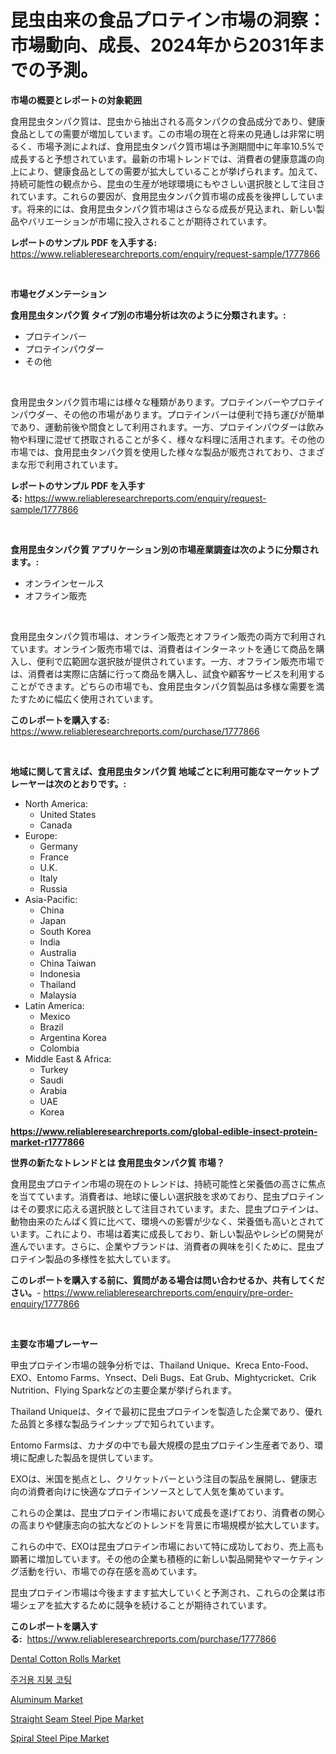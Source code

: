 <p><h1>昆虫由来の食品プロテイン市場の洞察：市場動向、成長、2024年から2031年までの予測。</h1></p><p><strong>市場の概要とレポートの対象範囲</strong></p>
<p><p>食用昆虫タンパク質は、昆虫から抽出される高タンパクの食品成分であり、健康食品としての需要が増加しています。この市場の現在と将来の見通しは非常に明るく、市場予測によれば、食用昆虫タンパク質市場は予測期間中に年率10.5%で成長すると予想されています。最新の市場トレンドでは、消費者の健康意識の向上により、健康食品としての需要が拡大していることが挙げられます。加えて、持続可能性の観点から、昆虫の生産が地球環境にもやさしい選択肢として注目されています。これらの要因が、食用昆虫タンパク質市場の成長を後押ししています。将来的には、食用昆虫タンパク質市場はさらなる成長が見込まれ、新しい製品やバリエーションが市場に投入されることが期待されています。</p></p>
<p><strong>レポートのサンプル PDF を入手する:</strong> <a href="https://www.reliableresearchreports.com/enquiry/request-sample/1777866">https://www.reliableresearchreports.com/enquiry/request-sample/1777866</a></p>
<p>&nbsp;</p>
<p><strong>市場セグメンテーション</strong></p>
<p><strong>食用昆虫タンパク質 タイプ別の市場分析は次のように分類されます。:</strong></p>
<p><ul><li>プロテインバー</li><li>プロテインパウダー</li><li>その他</li></ul></p>
<p>&nbsp;</p>
<p><p>食用昆虫タンパク質市場には様々な種類があります。プロテインバーやプロテインパウダー、その他の市場があります。プロテインバーは便利で持ち運びが簡単であり、運動前後や間食として利用されます。一方、プロテインパウダーは飲み物や料理に混ぜて摂取されることが多く、様々な料理に活用されます。その他の市場では、食用昆虫タンパク質を使用した様々な製品が販売されており、さまざまな形で利用されています。</p></p>
<p><strong>レポートのサンプル PDF を入手する:</strong>&nbsp;<a href="https://www.reliableresearchreports.com/enquiry/request-sample/1777866">https://www.reliableresearchreports.com/enquiry/request-sample/1777866</a></p>
<p>&nbsp;</p>
<p><strong> 食用昆虫タンパク質 アプリケーション別の市場産業調査は次のように分類されます。:</strong></p>
<p><ul><li>オンラインセールス</li><li>オフライン販売</li></ul></p>
<p>&nbsp;</p>
<p><p>食用昆虫タンパク質市場は、オンライン販売とオフライン販売の両方で利用されています。オンライン販売市場では、消費者はインターネットを通じて商品を購入し、便利で広範囲な選択肢が提供されています。一方、オフライン販売市場では、消費者は実際に店舗に行って商品を購入し、試食や顧客サービスを利用することができます。どちらの市場でも、食用昆虫タンパク質製品は多様な需要を満たすために幅広く使用されています。</p></p>
<p><strong>このレポートを購入する:</strong>&nbsp; <a href="https://www.reliableresearchreports.com/purchase/1777866">https://www.reliableresearchreports.com/purchase/1777866</a></p>
<p>&nbsp;</p>
<p><strong>地域に関して言えば、食用昆虫タンパク質 地域ごとに利用可能なマーケットプレーヤーは次のとおりです。:</strong></p>
<p><ul>
    <li>
        North America:
        <ul>
            <li>United States</li>
            <li>Canada</li>
        </ul>
    </li>
    <li>
        Europe:
        <ul>
            <li>Germany</li>
            <li>France</li>
            <li>U.K.</li>
            <li>Italy</li>
            <li>Russia</li>
        </ul>
    </li>
    <li>
        Asia-Pacific:
        <ul>
            <li>China</li>
            <li>Japan</li>
            <li>South Korea</li>
            <li>India</li>
            <li>Australia</li>
            <li>China Taiwan</li>
            <li>Indonesia</li>
            <li>Thailand</li>
            <li>Malaysia</li>
        </ul>
    </li>
    <li>
        Latin America:
        <ul>
            <li>Mexico</li>
            <li>Brazil</li>
            <li>Argentina Korea</li>
            <li>Colombia</li>
        </ul>
    </li>
    <li>
        Middle East & Africa:
        <ul>
            <li>Turkey</li>
            <li>Saudi</li>
            <li>Arabia</li>
            <li>UAE</li>
            <li>Korea</li>
        </ul>
    </li>
    </ul></p>
<p><strong><a href="https://www.reliableresearchreports.com/global-edible-insect-protein-market-r1777866">https://www.reliableresearchreports.com/global-edible-insect-protein-market-r1777866</a></strong>&nbsp;</p>
<p><strong>世界の新たなトレンドとは 食用昆虫タンパク質 市場？</strong></p>
<p><p>食用昆虫プロテイン市場の現在のトレンドは、持続可能性と栄養価の高さに焦点を当てています。消費者は、地球に優しい選択肢を求めており、昆虫プロテインはその要求に応える選択肢として注目されています。また、昆虫プロテインは、動物由来のたんぱく質に比べて、環境への影響が少なく、栄養価も高いとされています。これにより、市場は着実に成長しており、新しい製品やレシピの開発が進んでいます。さらに、企業やブランドは、消費者の興味を引くために、昆虫プロテイン製品の多様性を拡大しています。</p></p>
<p><strong>このレポートを購入する前に、質問がある場合は問い合わせるか、共有してください。</strong>- <a href="https://www.reliableresearchreports.com/enquiry/pre-order-enquiry/1777866">https://www.reliableresearchreports.com/enquiry/pre-order-enquiry/1777866</a></p>
<p>&nbsp;</p>
<p><strong>主要な市場プレーヤー</strong></p>
<p><p>甲虫プロテイン市場の競争分析では、Thailand Unique、Kreca Ento-Food、EXO、Entomo Farms、Ynsect、Deli Bugs、Eat Grub、Mightycricket、Crik Nutrition、Flying Sparkなどの主要企業が挙げられます。 </p><p>Thailand Uniqueは、タイで最初に昆虫プロテインを製造した企業であり、優れた品質と多様な製品ラインナップで知られています。 </p><p>Entomo Farmsは、カナダの中でも最大規模の昆虫プロテイン生産者であり、環境に配慮した製品を提供しています。 </p><p>EXOは、米国を拠点とし、クリケットバーという注目の製品を展開し、健康志向の消費者向けに快適なプロテインソースとして人気を集めています。 </p><p>これらの企業は、昆虫プロテイン市場において成長を遂げており、消費者の関心の高まりや健康志向の拡大などのトレンドを背景に市場規模が拡大しています。 </p><p>これらの中で、EXOは昆虫プロテイン市場において特に成功しており、売上高も顕著に増加しています。その他の企業も積極的に新しい製品開発やマーケティング活動を行い、市場での存在感を高めています。 </p><p>昆虫プロテイン市場は今後ますます拡大していくと予測され、これらの企業は市場シェアを拡大するために競争を続けることが期待されています。</p></p>
<p><strong>このレポートを購入する:</strong>&nbsp;&nbsp;<a href="https://www.reliableresearchreports.com/purchase/1777866">https://www.reliableresearchreports.com/purchase/1777866</a></p>
<p><p><a href="https://github.com/Krish2023na/Market-Research-Report-List-4/blob/main/dental-cotton-rolls-market.md">Dental Cotton Rolls Market</a></p><p><a href="https://github.com/Skyleitney456456/Market-Research-Report-List-1/blob/main/917381824001.md">주거용 지붕 코팅</a></p><p><a href="https://issuu.com/reportprime-2/docs/aluminum-market-size-2030.pptx">Aluminum Market</a></p><p><a href="https://www.linkedin.com/pulse/straight-seam-steel-pipe-market-research-report-unlocks-analysis-tfuqf?trackingId=n9PtpTdHJ4yIHyWJdEOp7g%3D%3D">Straight Seam Steel Pipe Market</a></p><p><a href="https://www.linkedin.com/pulse/spiral-steel-pipe-market-size-growth-segmentation-regional-country-u3c5f?trackingId=ZlpovvA3SM6Z6SOmLVPxkQ%3D%3D">Spiral Steel Pipe Market</a></p></p>